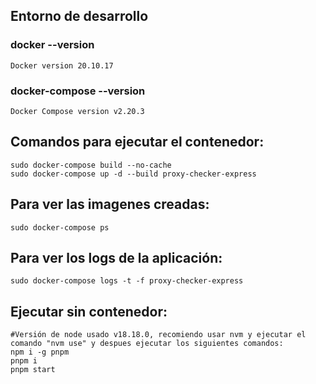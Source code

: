 ## Entorno de desarrollo

### docker --version
    Docker version 20.10.17

### docker-compose --version
    Docker Compose version v2.20.3

## Comandos para ejecutar el contenedor:
    sudo docker-compose build --no-cache
    sudo docker-compose up -d --build proxy-checker-express

## Para ver las imagenes creadas:
    sudo docker-compose ps

## Para ver los logs de la aplicación:
    sudo docker-compose logs -t -f proxy-checker-express

## Ejecutar sin contenedor:
    #Versión de node usado v18.18.0, recomiendo usar nvm y ejecutar el comando "nvm use" y despues ejecutar los siguientes comandos:
    npm i -g pnpm
    pnpm i
    pnpm start
